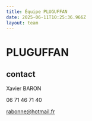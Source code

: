 ```yaml
---
title: Équipe PLUGUFFAN
date: 2025-06-11T10:25:36.966Z
layout: team
---
```


# PLUGUFFAN

## contact 

Xavier BARON

06 71 46 71 40

rabonne@hotmail.fr

